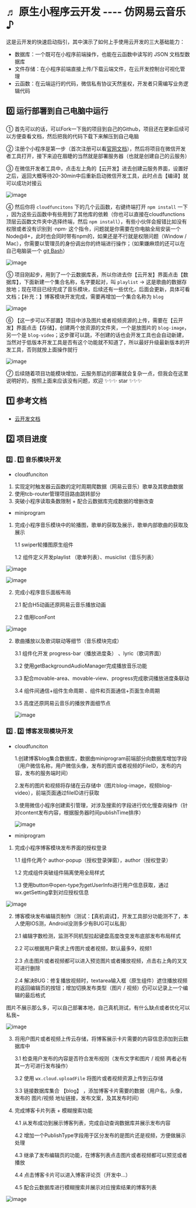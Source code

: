 # ♬ 原生小程序云开发 ---- 仿网易云音乐 ♪

这是云开发的快速启动指引，其中演示了如何上手使用云开发的三大基础能力：

- 数据库：一个既可在小程序前端操作，也能在云函数中读写的 JSON 文档型数据库
- 文件存储：在小程序前端直接上传/下载云端文件，在云开发控制台可视化管理
- 云函数：在云端运行的代码，微信私有协议天然鉴权，开发者只需编写业务逻辑代码

## 0️⃣  运行部署到自己电脑中运行

① 首先可以的话，可以Fork一下我的项目到自己的Github，项目还在更新后续可以方便查看文档，然后把我的代码下载下来解压到自己电脑

② 注册个小程序是第一步（首次注册可以看[官网文档](https://developers.weixin.qq.com/miniprogram/dev/framework/quickstart/getstart.html#申请帐号)），然后将项目在微信开发者工具打开，接下来迫在眉睫的当然就是部署服务器（也就是创建自己的云服务）

③ 在微信开发者工具中，点击左上角的【云开发】进去创建云服务界面，设置好之后，返回大概等待20-30min中后重新启动微信开发工具，此时点击【编译】就可以成功对接云



![image](https://github.com/Umbrella001/wx-yunyinyue/raw/master/DocImage/deploy_01.png)

④ 然后你将 `cloudfuncitons` 下的几个云函数，右键终端打开 `npm install` 一下 ，因为这些云函数中有些用到了其他库的依赖（你也可以直接在cloudfunctions顶层云函数文件夹中选择终端，然后 `npm install`），有些小伙伴会报错比如没有权限或者没有识别到 ·npm· 这个指令，问题就是你需要在你电脑全局安装一个Node@8+，此时也会同时带有npm的，如果还是不行就是权限问题（Window / Mac），你需要以管理员的身份调出你的终端进行操作；（如果嫌麻烦的还可以在自己电脑装一个 [git Bash](https://git-scm.com/download/)）

![image](https://github.com/Umbrella001/wx-yunyinyue/raw/master/DocImage/deploy_02.png)

⑤ 项目刚起步，用到了一个云数据库表，所以你进去你【云开发】界面点击【数据库】，下面新建一个集合名称，名字要起对，叫 `playlist` → 这是歌曲的数据存放地；现在项目已经完成了音乐模块，后续还有一些优化，后面会更新，具体可看文档；【补充：】博客模块开发完成，需要再增加一个集合名称为 `blog`

![image](https://github.com/Umbrella001/wx-yunyinyue/raw/master/DocImage/deploy_03.png)

⑥ 【这一步可以不部置】项目中涉及图片或者视频资源的上传，需要在【云开发】界面点击【存储】，创建两个放资源的文件夹，一个是放图片的 `blog-image`，另一个是 `blog-video`；这步骤可以跳，不创建的话也会开发工具也会自动新建，当然对于低版本开发工具是否有这个功能就不知道了，所以最好升级最新版本的开发工具，否则就按上面操作就行

![image](https://github.com/Umbrella001/wx-yunyinyue/raw/master/DocImage/cloud-save.png)



⑦ 后续随着项目功能模块增加，云服务那边的部署就会复杂一点，但我会在这里说明好的，按照上面来应该没有问题，欢迎  :sparkles::sparkles::sparkles: star​ :sparkles::sparkles::sparkles:

## 1️⃣  参考文档

- [云开发文档](https://developers.weixin.qq.com/miniprogram/dev/wxcloud/basis/getting-started.html)

## 2️⃣  项目进度

### 2️⃣ . 1️⃣  音乐模块开发

- cloudfunciton

1. 实现定时触发器云函数的定时周期爬数据（网易云音乐）歌单及其歌曲数据
2. 使用tcb-router管理项目路由跳转部分
3. 突破小程序读取条数限制 + 配合云数据库完成数据的增删改查

- miniprogram

1. 完成小程序音乐模块中的轮播图，歌单的获取及展示，歌单内部歌曲的获取及展示

   1.1 swiper轮播图原生组件

   1.2 组件定义开发playlist （歌单列表）、musiclist（音乐列表）


![image](https://github.com/Umbrella001/wx-yunyinyue/raw/master/DocImage/music-panel.png)

![image](https://github.com/Umbrella001/wx-yunyinyue/raw/master/DocImage/music-list.png)

2. 完成小程序音乐面板布局

   2.1 配合H5动画还原网易云音乐播放动画

   2.2 借用IconFont

![image](https://github.com/Umbrella001/wx-yunyinyue/raw/master/DocImage/music-lyric.png)

2. 歌曲播放以及歌词联动等细节（音乐模块完成）

   3.1 组件化开发 progress-bar（播放进度条） 、lyric（歌词界面）

   3.2 使用getBackgroundAudioManager完成播放音乐功能

   3.3 配合movable-area、movable-view、progress完成歌词播放进度条联动

   3.4 组件间通信+组件生命周期 、组件和页面通信+页面生命周期

   3.5 高度还原网易云音乐的播放界面细节点

   ![image](https://github.com/Umbrella001/wx-yunyinyue/raw/master/DocImage/lyric-panel.png)

### 2️⃣ . 2️⃣  博客发现模块开发

- cloudfunciton

  1.创建博客blog集合数据库，数据由miniprogram前端部分向数据库增加字段（用户微信名称，用户微信头像，发布的图片或者视频的FileID，发布的内容，发布的服务端时间）

  2.发布的图片和视频将存储在云存储中（图片blog-image，视频blog-video），前端页面通过fileID进行获取

  3.使用微信小程序创建索引管理，对涉及搜索的字段进行优化慢查询操作（针对content发布内容，根据服务器时间publishTime排序）

  ![image](https://github.com/Umbrella001/wx-yunyinyue/raw/master/DocImage/blog-search.png)

- miniprogram

1. 完成小程序博客模块发布界面的授权登录

   1.1 组件化两个 author-popup（授权登录弹窗），author（授权登录）

   1.2 完成组件突破组件隔离使用全局样式

   1.3 使用button中open-type为getUserInfo进行用户信息获取，通过wx.getSetting拿到对应授权信息

![image](https://github.com/Umbrella001/wx-yunyinyue/raw/master/DocImage/blog-author.png)



2. 博客模块发布编辑页制作（测试：【真机调试】，开发工具部分功能测不了，本人使用IOS测，Android没测多少有BUG可以私我）

   2.1 编辑字数检测，监测不同机型拉起键盘高度改变发布底部发布布局样式

   2.2 可以根据用户需求上传图片或者视频，默认最多9，视频1

   2.3 点击图片或者视频都可以进入预览图片或者播放视频，点击右上角的叉叉可进行删除

   2.4 解决BUG：修复播放视频时，textarea输入框（原生组件）遮住播放视频的返回编辑页的按钮；增加切换发布类型（图片 / 视频）仍可以记录上一个编辑的最后格式

图片不展示那么多，可以自己部署本地，自己真机测试，有什么缺点或者优化可以私我~

![image](https://github.com/Umbrella001/wx-yunyinyue/raw/master/DocImage/publish-type.jpg)

3. 将用户图片或者视频上传云存储，将博客展示卡片需要的内容信息添加到云数据库中

   3.1 检查用户发布的内容是否符合发布规则（发布文字和图片 / 视频 两者必有其一方可进行发布操作）

   3.2 使用 `wx.cloud.uploadFile` 将图片或者视频资源上传到云存储

   3.3 链接数据库集合 【blog】 ，添加博客卡片需要的数据（用户名，头像，发布的 图片/视频 地址链接，发布文案，及其发布时间）

4. 完成博客卡片列表 + 模糊搜索功能

   4.1 从发布成功到展示博客列表，完成自动查询数据库并展示发布内容

   4.2 增加一个PublishType字段用于区分发布的是图片还是视频，方便做展示处理

   4.3 继承了发布编辑页的功能，在博客列表点击图片或者视频都可以预览或者播放

   4.4 点击博客卡片可以进入博客评论页（开发中...）
   
   4.5 配合云数据库进行模糊搜索并展示对应搜索结果的博客列表

![image](https://github.com/Umbrella001/wx-yunyinyue/raw/master/DocImage/blog-card.jpg)
